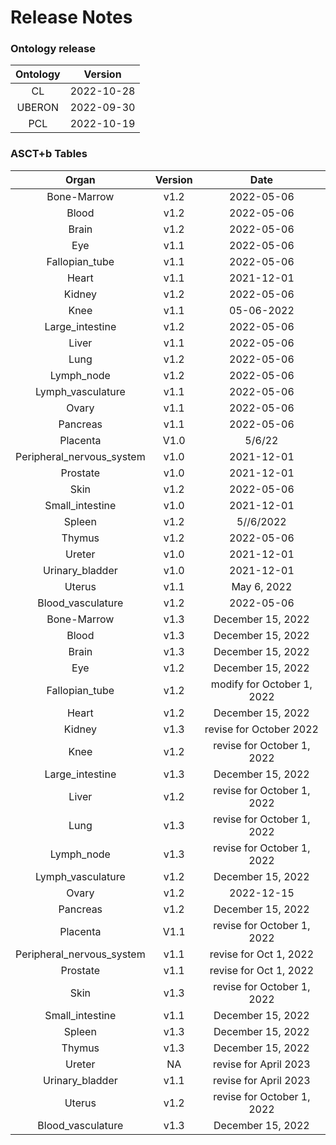
Release Notes
=============

### Ontology release

|Ontology|Version|
| :---: | :---: |
|CL|2022-10-28|
|UBERON|2022-09-30|
|PCL|2022-10-19|

### ASCT+b Tables

|Organ|Version|Date|
| :---: | :---: | :---: |
|Bone-Marrow|v1.2|2022-05-06|
|Blood|v1.2|2022-05-06|
|Brain|v1.2|2022-05-06|
|Eye|v1.1|2022-05-06|
|Fallopian_tube|v1.1|2022-05-06|
|Heart|v1.1|2021-12-01|
|Kidney|v1.2|2022-05-06|
|Knee|v1.1|05-06-2022|
|Large_intestine|v1.2|2022-05-06|
|Liver|v1.1|2022-05-06|
|Lung|v1.2|2022-05-06|
|Lymph_node|v1.2|2022-05-06|
|Lymph_vasculature|v1.1|2022-05-06|
|Ovary|v1.1|2022-05-06|
|Pancreas|v1.1|2022-05-06|
|Placenta|V1.0|5/6/22|
|Peripheral_nervous_system|v1.0|2021-12-01|
|Prostate|v1.0|2021-12-01|
|Skin|v1.2|2022-05-06|
|Small_intestine|v1.0|2021-12-01|
|Spleen|v1.2|5//6/2022|
|Thymus|v1.2|2022-05-06|
|Ureter|v1.0|2021-12-01|
|Urinary_bladder|v1.0|2021-12-01|
|Uterus|v1.1|May 6, 2022|
|Blood_vasculature|v1.2|2022-05-06|
|Bone-Marrow|v1.3|December 15, 2022|
|Blood|v1.3|December 15, 2022|
|Brain|v1.3|December 15, 2022|
|Eye|v1.2|December 15, 2022|
|Fallopian_tube|v1.2|modify for October 1, 2022|
|Heart|v1.2|December 15, 2022|
|Kidney|v1.3|revise for October 2022|
|Knee|v1.2|revise for October 1, 2022|
|Large_intestine|v1.3|December 15, 2022|
|Liver|v1.2|revise for October 1, 2022|
|Lung|v1.3|revise for October 1, 2022|
|Lymph_node|v1.3|revise for October 1, 2022|
|Lymph_vasculature|v1.2|December 15, 2022|
|Ovary|v1.2|2022-12-15|
|Pancreas|v1.2|December 15, 2022|
|Placenta|V1.1|revise for October 1, 2022|
|Peripheral_nervous_system|v1.1|revise for Oct 1, 2022|
|Prostate|v1.1|revise for Oct 1, 2022|
|Skin|v1.3|revise for October 1, 2022|
|Small_intestine|v1.1|December 15, 2022|
|Spleen|v1.3|December 15, 2022|
|Thymus|v1.3|December 15, 2022|
|Ureter|NA|revise for April 2023|
|Urinary_bladder|v1.1|revise for April 2023|
|Uterus|v1.2|revise for October 1, 2022|
|Blood_vasculature|v1.3|December 15, 2022|
